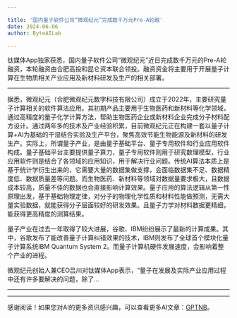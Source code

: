 ```yaml
---

title: '国内量子软件公司“微观纪元”完成数千万元Pre-A轮融'
date: 2024-06-06
author: ByteAILab

---
```


钛媒体App独家获悉，国内量子软件公司“微观纪元”近日完成数千万元的Pre-A轮融资，本轮融资由合肥高投和昆仑资本联合领投。融资资金将主要用于开展量子计算在生物质相关产业应用及新材料研发及生产的相关部署。

---


据悉，微观纪元（合肥微观纪元数字科技有限公司）成立于2022年，主要研究量子计算相关的软件算法应用。其初期产品主要用于生物医药和新材料等化学领域，通过高精度的量子化学计算方法，帮助生物医药企业或新材料企业完成分子材料配方设计。通过两年多的技术及产业经验积累，目前微观纪元正在构建一套以量子计算+AI为基础的干湿结合实验及生产平台，聚焦高效节能生物能源及新材料的研发生产。实际上，所谓量子产业，是由量子基础平台、量子专用软件和行业应用软件构成。量子基础平台主要提供量子算力，量子专用软件则用于研究数理模型，行业应用软件则是结合了各领域的应用知识，用于解决行业问题。传统AI算法本质上是基于统计学衍生出来的，它需要大量的数据集做支撑，会面临数据集不足、数据精度低、数据质量差等问题。而生物医药、新材料等领域对数据量要求极大，且数据成本较高，质量不佳的数据也会直接影响计算效果。量子应用的算法逻辑从第一性原理出发，基于基础物理定律，对分子的物理化学性质和材料性能做预测，无需大量实验数据，就能获得分子层面较好的研发效果。且量子力学对材料数据更精细，能获得更高精度的测算结果。

量子产业在过去一年取得了较大进展，谷歌、IBM纷纷展示了最新的计算成果。其中，谷歌发布了能改善量子计算纠错效果的技术，IBM则发布了全球首个模块化量子计算系统IBM Quantum System 2。而量子计算机硬件发展速度，会影响着整个产业的进程。

微观纪元创始人兼CEO吕川对钛媒体App表示，“量子在发展及实际产业应用过程中还有许多要解决的问题，除了...

---
---
感谢阅读！如果您对AI的更多资讯感兴趣，可以查看更多AI文章：[GPTNB](https://gptnb.com)。